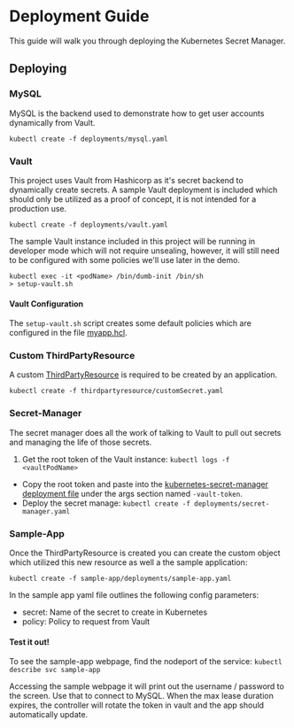 # Deployment Guide

This guide will walk you through deploying the Kubernetes Secret Manager.

## Deploying

### MySQL

MySQL is the backend used to demonstrate how to get user accounts dynamically from Vault.

```
kubectl create -f deployments/mysql.yaml
```

### Vault

This project uses Vault from Hashicorp as it's secret backend to dynamically create secrets. A sample Vault deployment is included which should only be utilized as a proof of concept, it is not intended for a production use.

```
kubectl create -f deployments/vault.yaml
```

The sample Vault instance included in this project will be running in developer mode which will not require unsealing, however, it will still need to be configured with some policies we'll use later in the demo.

```
kubectl exec -it <podName> /bin/dumb-init /bin/sh
> setup-vault.sh
```

#### Vault Configuration

The `setup-vault.sh` script creates some default policies which are configured in the file [myapp.hcl](deployments/vault/myapp.hcl).

### Custom ThirdPartyResource

A custom [ThirdPartyResource](https://github.com/kubernetes/kubernetes/blob/release-1.3/docs/design/extending-api.md) is required to be created by an application.

```
kubectl create -f thirdpartyresource/customSecret.yaml
```

### Secret-Manager

The secret manager does all the work of talking to Vault to pull out secrets and managing the life of those secrets.

1. Get the root token of the Vault instance: `kubectl logs -f <vaultPodName>`
- Copy the root token and paste into the [kubernetes-secret-manager deployment file](deployments/secret-manager.yaml) under the args section named `-vault-token`.
- Deploy the secret manage: `kubectl create -f deployments/secret-manager.yaml`

### Sample-App

Once the ThirdPartyResource is created you can create the custom object which utilized this new resource as well a the sample application:

```
kubectl create -f sample-app/deployments/sample-app.yaml
```

In the sample app yaml file outlines the following config parameters:
- secret: Name of the secret to create in Kubernetes
- policy: Policy to request from Vault

#### Test it out!

To see the sample-app webpage, find the nodeport of the service: `kubectl describe svc sample-app`

Accessing the sample webpage it will print out the username / password to the screen. Use that to connect to MySQL. When the max lease duration expires, the controller will rotate the token in vault and the app should automatically update. 
